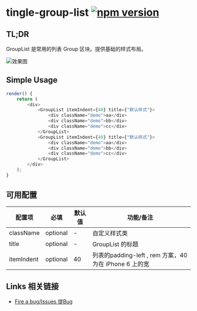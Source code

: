 # tingle-group-list [![npm version](https://badge.fury.io/js/tingle-group-list.svg)](http://badge.fury.io/js/tingle-group-list)

## TL;DR

GroupList 是常用的列表 Group 区块。提供基础的样式布局。

![效果图](https://img.alicdn.com/tps/TB1DXdYJpXXXXcHXXXXXXXXXXXX-746-1262.png_400x400.jpg)

## Simple Usage

```js
render() {
    return (
        <div>
            <GroupList itemIndent={40} title={"默认样式"}>
                <div className="demo">aa</div>
                <div className="demo">bb</div>
                <div className="demo">cc</div>
            </GroupList>
            <GroupList itemIndent={40} title={"默认样式"}>
                <div className="demo">aa</div>
                <div className="demo">bb</div>
                <div className="demo">cc</div>
            </GroupList>
        </div>
    );
}
```

## 可用配置

| 配置项 | 必填 | 默认值 | 功能/备注 |
|---|----|---|----|
|className|optional|-|自定义样式类|
|title|optional|-|GroupList 的标题|
|itemIndent|optional|40| 列表的padding-left , rem 方案，40为在 iPhone 6 上的宽 |

## Links 相关链接

- [Fire a bug/Issues 提Bug](http://github.com/tinglejs/tingle-group-list/issues)